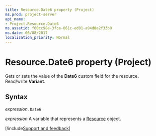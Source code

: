 ```yaml
---
title: Resource.Date6 property (Project)
ms.prod: project-server
api_name:
- Project.Resource.Date6
ms.assetid: f60cc98e-3fce-061c-ed01-a94d8a2f33b0
ms.date: 06/08/2017
localization_priority: Normal
---
```



# Resource.Date6 property (Project)

Gets or sets the value of the  **Date6** custom field for the resource. Read/write **Variant**.


## Syntax

_expression_. `Date6`

_expression_ A variable that represents a [Resource](./Project.Resource.md) object.

[!include[Support and feedback](~/includes/feedback-boilerplate.md)]